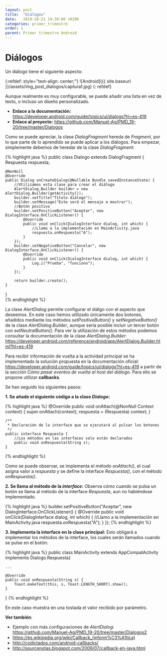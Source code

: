 ```yaml
---
layout: post
title:  "Diálogos"
date:   2019-10-21 14:30:00 +0200
categories: primer_trimestre
order: 1
parent: Primer trimestre Android
---
```


# Diálogos

Un diálogo tiene el siguiente aspecto:

{:refdef: style="text-align: center;"}
![Android]({{ site.baseurl }}/assets/img_post_dialogos/captura1.jpg)
{: refdef}

Aunque realmente es muy configurable, se puede añadir una lista en vez de texto, o incluso un diseño personalizado.

* **Enlace a la documentación:** <https://developer.android.com/guide/topics/ui/dialogs?hl=es-419>
* **Enlace al proyecto:** <https://github.com/Manuel-Ag/PMD_19-20/tree/master/Dialogos>

Como se puede apreciar, la clase *DialogFragment* hereda de *Fragment*, por lo que parte de lo aprendido se puede aplicar a los diálogos. Para empezar, simplemente debemos de heredar de la clase *DialogFragment*:

{% highlight java %}
public class Dialogo extends DialogFragment {
    Respuesta respuesta;

    @NonNull
    @Override
    public Dialog onCreateDialog(@Nullable Bundle savedInstanceState) {
        //Utilizamos esta clase para crear el diálogo
        AlertDialog.Builder builder = new AlertDialog.Builder(getActivity());
        builder.setTitle("Título diálogo");
        builder.setMessage("Este será el mensaje a mostrar");
        //Botón positivo
        builder.setPositiveButton("Aceptar", new DialogInterface.OnClickListener() {
            @Override
            public void onClick(DialogInterface dialog, int which) {
                //Llamo a la implementación en MainActivity.java
                respuesta.onRespuesta("A");
            }
        });
        builder.setNegativeButton("Cancelar", new DialogInterface.OnClickListener() {
            @Override
            public void onClick(DialogInterface dialog, int which) {
                Log.i("Prueba", "funciono");
            }
        });

        return builder.create();
    }
}	
{% endhighlight %}

La clase *AlertDialog* permite configurar el diálgo con el aspecto que deseemos. En este caso hemos utilizado únicamente dos botones, añadidos mediante los métodos *setPositiveButton()* y *setNegativeButton()* de la clase *AlertDialog.Builder*, aunque sería posible incluir un tercer botón con *setNeutralButton()*. Para ver la utilización de estos métodos podemos consultar la documentación de la clase *AlertDialog.Builder*: <https://developer.android.com/reference/android/app/AlertDialog.Builder.html?hl=es-419>

Para recibir información de vuelta a la actividad principal se ha implementado la solución propuesta en la documentación oficial: <https://developer.android.com/guide/topics/ui/dialogs?hl=es-419> a partir de la sección *Cómo pasar eventos de vuelta al host del diálogo*. Para ello se propone utilizar **callbacks**. 

Se han seguido los siguientes pasos:

**1. Se añade el siguiente código a la clase *Dialogo*:**

{% highlight java %}
    @Override
    public void onAttach(@NonNull Context context) {
        super.onAttach(context);
        respuesta = (Respuesta) context;
    }

    /**
     * Declaración de la interface que se ejecutará al pulsar los botones
     */
    public interface Respuesta {
        //Los métodos en las interfaces solo están declarados
        public void onRespuesta(String s);
    }
{% endhighlight %}

Como se puede observar, se implementa el método *onAttach()*, el cual asigna valor a *respuesta* y se define la interface *Respuesta()*, con el método *onRespuesta()*.

**2. Se llama al método de la *interface*:** Observa cómo cuando se pulsa un botón se llama al método de la interface *Respuesta*, aun no habiéndose implementado.

{% highlight java %}
builder.setPositiveButton("Aceptar", new DialogInterface.OnClickListener() {
        @Override
        public void onClick(DialogInterface dialog, int which) {
            //Llamo a la implementación en MainActivity.java
            respuesta.onRespuesta("A");
        }
});
{% endhighlight %}

**3. Implementa la interface en la clase principal:** Esto obligará a implementar los métodos de la interface, los cuales serán llamados cuando se pulse en el botón: 

{% highlight java %}
public class MainActivity extends AppCompatActivity implements Dialogo.Respuesta{

    ...

    @Override
    public void onRespuesta(String s) {
        Toast.makeText(this, s, Toast.LENGTH_SHORT).show();
    }
}
{% endhighlight %}

En este caso muestra en una tostada el valor recibido por parámetro.

**Ver también**: 
* Ejemplo con más configuraciones de *AlertDialog*: <https://github.com/Manuel-Ag/PMD_19-20/tree/master/Dialogos2>
* <https://es.wikipedia.org/wiki/Callback_(inform%C3%A1tica)>
* <http://codictados.com/android-callbacks/>
* <http://sourcenotas.blogspot.com/2009/07/callback-en-java.html>










